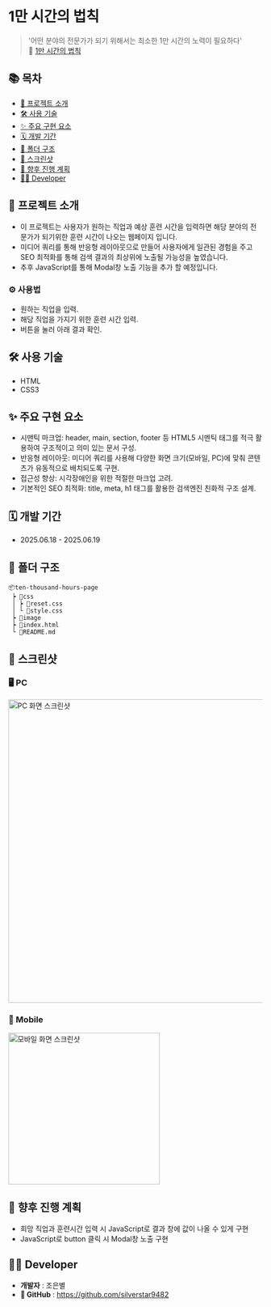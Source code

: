 # 1만 시간의 법칙

> '어떤 분야의 전문가가 되기 위해서는 최소한 1만 시간의 노력이 필요하다'<br />
> 🔗 [1만 시간의 법칙](https://silverstar9482.github.io/ten-thousand-hours-page/)

## 📚 목차

-   [📝 프로젝트 소개](#-프로젝트-소개)
-   [🛠️ 사용 기술](#️-사용-기술)
-   [✨ 주요 구현 요소](#-주요-구현-요소)
-   [🗓️ 개발 기간](#️-개발-기간)
-   [📁 폴더 구조](#-폴더-구조)
-   [📸 스크린샷](#-스크린샷)
-   [🔎 향후 진행 계획](#-향후-진행-계획)
-   [🙋‍♂️ Developer](#️-developer)

## 📝 프로젝트 소개

-   이 프로젝트는 사용자가 원하는 직업과 예상 훈련 시간을 입력하면 해당 분야의 전문가가 되기위한 훈련 시간이 나오는 웹페이지 입니다.
-   미디어 쿼리를 통해 반응형 레이아웃으로 만들어 사용자에게 일관된 경험을 주고 SEO 최적화를 통해 검색 결과의 최상위에 노출될 가능성을 높였습니다.
-   추후 JavaScript를 통해 Modal창 노출 기능을 추가 할 예정입니다.

### ⚙️ 사용법

-   원하는 직업을 입력.
-   해당 직업을 가지기 위한 훈련 시간 입력.
-   버튼을 눌러 아래 결과 확인.

## 🛠️ 사용 기술

-   HTML
-   CSS3

## ✨ 주요 구현 요소

-   시맨틱 마크업: header, main, section, footer 등 HTML5 시멘틱 태그를 적극 활용하여 구조적이고 의미 있는 문서 구성.
-   반응형 레이아웃: 미디어 쿼리를 사용해 다양한 화면 크기(모바일, PC)에 맞춰 콘텐츠가 유동적으로 배치되도록 구현.
-   접근성 향상: 시각장애인을 위한 적절한 마크업 고려.
-   기본적인 SEO 최적화: title, meta, h1 태그를 활용한 검색엔진 친화적 구조 설계.

## 🗓️ 개발 기간

-   2025.06.18 - 2025.06.19

## 📁 폴더 구조

```
📦ten-thousand-hours-page
 ┝ 📂css
 │ ┝ 📜reset.css
 │ └ 📜style.css
 ┝ 📂image
 ┝ 📜index.html
 └ 📜README.md
```

## 📸 스크린샷

### 🖥️ PC

<img src="../1000-hour-PC.png" alt="PC 화면 스크린샷" width="600">

### 📱 Mobile

<img src="../1000-hour-mobile.png" alt="모바일 화면 스크린샷" width="300">

## 🔎 향후 진행 계획

-   희망 직업과 훈련시간 입력 시 JavaScript로 결과 창에 값이 나올 수 있게 구현
-   JavaScript로 button 클릭 시 Modal창 노출 구현

## 🙋‍♂️ Developer

-   **개발자** : 조은별
-   **📌 GitHub** : https://github.com/silverstar9482
